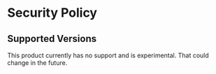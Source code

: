 # Security Policy

## Supported Versions

This product currently has no support and is experimental.  That could change in the future.

